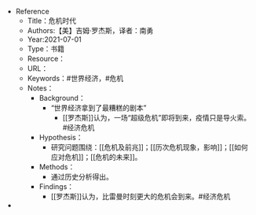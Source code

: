 - Reference
	- Title：危机时代
	- Authors:【美】吉姆·罗杰斯，译者：南勇
	- Year:2021-07-01
	- Type：书籍
	- Resource：
	- URL：
	- Keywords：#世界经济，#危机
	- Notes：
		- Background：
			- “世界经济拿到了最糟糕的剧本”
				- [[罗杰斯]]认为，一场“超级危机”即将到来，疫情只是导火索。#经济危机
		- Hypothesis：
			- 研究问题围绕：[[危机及前兆]]；[[历次危机现象，影响]]；[[如何应对危机]]；[[危机的未来]]。
		- Methods：
			- 通过历史分析得出。
		- Findings：
			- [[罗杰斯]]认为，比雷曼时刻更大的危机会到来。#经济危机
-